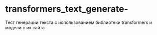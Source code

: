 # transformers_text_generate-
Тест генерации текста с использованием библиотеки transformers и модели с их сайта

